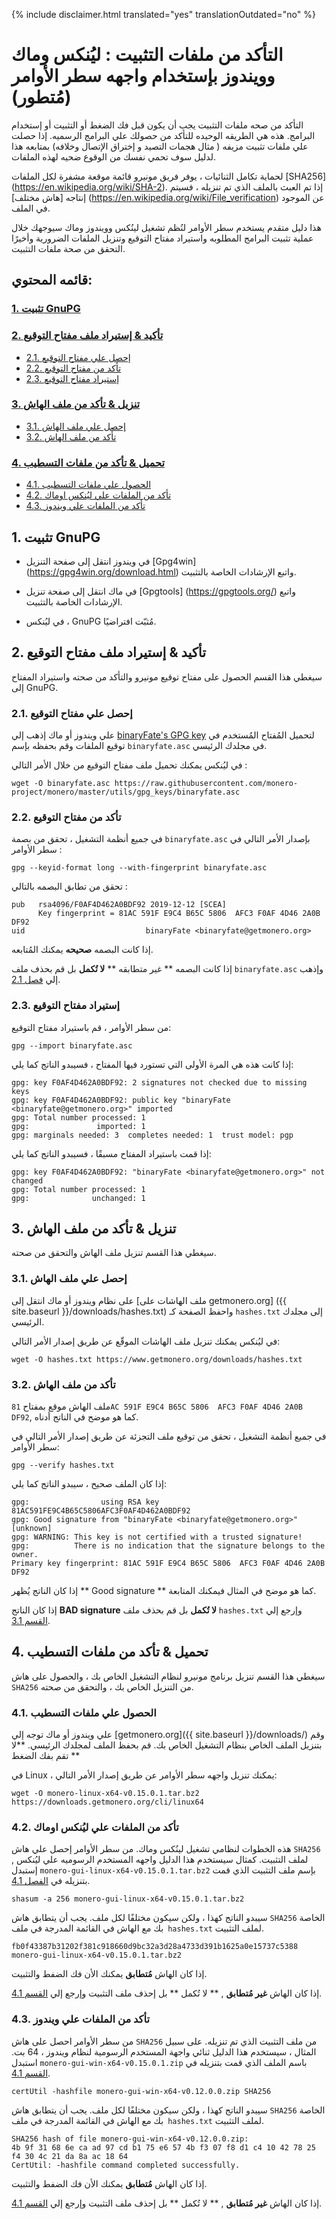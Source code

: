 {% include disclaimer.html translated="yes" translationOutdated="no" %}

#  التأكد من ملفات التثبيت : ليُنكس وماك وويندوز بإستخدام واجهه سطر الأوامر (مُتطور)

التأكد من صحه ملفات التثبيت يجب أن يكون قبل فك الضغط أو التثبيت أو إستخدام البرامج. هذه هي الطريقه الوحيده للتأكد من حصولك علي البرامج الرسميه. إذا حصلت علي ملفات تثبيت مزيفه ( مثال هجمات التصيد و إختراق الإتصال وخلافه) بمتابعه هذا لدليل سوف تحمي نفسك من الوقوع ضحيه لهذه الملفات.

لحماية تكامل الثنائيات ، يوفر فريق مونيرو قائمة موقعة مشفرة لكل الملفات [SHA256] (https://en.wikipedia.org/wiki/SHA-2). إذا تم العبث بالملف الذي تم تنزيله ، فسيتم إنتاجه [هاش مختلف] (https://en.wikipedia.org/wiki/File_verification) عن الموجود في الملف.

هذا دليل متقدم يستخدم سطر الأوامر لنُظم تشغيل لينُكس وويندوز وماك سيوجهك خلال عملية تثبيت البرامج المطلوبه واستيراد مفتاح التوقيع وتنزيل الملفات الضرورية وأخيرًا التحقق من صحة ملفات التثبيت.

## قائمه المحتوي:

### [1. تثبيت GnuPG](#1-installing-gnupg)
### [2. تأكيد & إستيراد ملف مفتاح التوقيع](#2-verify-and-import-signing-key)
  + [2.1. إحصل علي مفتاح التوقيع ](#21-get-signing-key)
  + [2.2. تأكد من مفتاح التوقيع ](#22-verify-signing-key)
  + [2.3. إستيراد مفتاح التوقيع ](#23-import-signing-key)
### [3. تنزيل & تأكد من ملف الهاش](#3-download-and-verify-hash-file)
  + [3.1. إحصل علي ملف الهاش ](#31-get-hash-file)
  + [3.2. تأكد من ملف الهاش ](#32-verify-hash-file)
### [4. تحميل & تأكد من ملفات التسطيب ](#4-download-and-verify-binary)
  + [4.1. الحصول علي ملفات التسطيب](#41-get-monero-binary)
  + [4.2. تأكد من الملفات علي ليُنكس اوماك ](#42-binary-verification-on-linux-or-mac)
  + [4.3. تأكد من الملفات علي ويندوز](#43-binary-verification-on-windows)

## 1. تثبيت GnuPG

+ في ويندوز انتقل إلى صفحة التنزيل [Gpg4win] (https://gpg4win.org/download.html) واتبع الإرشادات الخاصة بالتثبيت.

+ في ماك انتقل إلى صفحة تنزيل [Gpgtools] (https://gpgtools.org/) واتبع الإرشادات الخاصة بالتثبيت.

+ في ليُنكس ، GnuPG مُثبّت افتراضيًا.

## 2. تأكيد & إستيراد ملف مفتاح التوقيع

سيغطي هذا القسم الحصول على مفتاح توقيع مونيرو والتأكد من صحته واستيراد المفتاح إلى GnuPG.

### 2.1. إحصل علي مفتاح التوقيع

علي ويندوز أو ماك إذهب إلي [binaryFate's GPG key](https://raw.githubusercontent.com/monero-project/monero/master/utils/gpg_keys/binaryfate.asc) لتحميل المُفتاح المُستخدم في توقيع الملفات وقم بحفظه بإسم `binaryfate.asc` في مجلدك الرئيسي.

في ليُنكس يمكنك تحميل ملف مفتاح التوقيع من خلال الأمر التالي :

```
wget -O binaryfate.asc https://raw.githubusercontent.com/monero-project/monero/master/utils/gpg_keys/binaryfate.asc
```

### 2.2. تأكد من مفتاح التوقيع

في جميع أنظمة التشغيل ، تحقق من بصمة `binaryfate.asc` بإصدار الأمر التالي في سطر الأوامر :

```
gpg --keyid-format long --with-fingerprint binaryfate.asc
```


تحقق من تطابق البصمه بالتالي :

```
pub   rsa4096/F0AF4D462A0BDF92 2019-12-12 [SCEA]
      Key fingerprint = 81AC 591F E9C4 B65C 5806  AFC3 F0AF 4D46 2A0B DF92
uid                           binaryFate <binaryfate@getmonero.org>
```

إذا كانت البصمه **صحيحه** يمكنك المُتابعه.

إذا كانت البصمه ** غير متطابقه ** **لا تُكمل** بل قم بحذف ملف `binaryfate.asc` وإذهب إلي [فصل 2.1](#21-get-signing-key).

### 2.3. إستيراد مفتاح التوقيع

من سطر الأوامر ، قم باستيراد مفتاح التوقيع:

```
gpg --import binaryfate.asc
```

إذا كانت هذه هي المرة الأولى التي تستورد فيها المفتاح ، فسيبدو الناتج كما يلي:

```
gpg: key F0AF4D462A0BDF92: 2 signatures not checked due to missing keys
gpg: key F0AF4D462A0BDF92: public key "binaryFate <binaryfate@getmonero.org>" imported
gpg: Total number processed: 1
gpg:               imported: 1
gpg: marginals needed: 3  completes needed: 1  trust model: pgp
```

إذا قمت باستيراد المفتاح مسبقًا ، فسيبدو الناتج كما يلي:

```
gpg: key F0AF4D462A0BDF92: "binaryFate <binaryfate@getmonero.org>" not changed
gpg: Total number processed: 1
gpg:              unchanged: 1
```

## 3. تنزيل & تأكد من ملف الهاش

سيغطي هذا القسم تنزيل ملف الهاش والتحقق من صحته.

### 3.1. إحصل علي ملف الهاش

على نظام ويندوز أو ماك انتقل إلى [ملف الهاشات على getmonero.org] ({{ site.baseurl }}/downloads/hashes.txt) واحفظ الصفحة كـ `hashes.txt` إلى مجلدك الرئيسي.

في ليُنكس يمكنك تنزيل ملف الهاشات الموقّع عن طريق إصدار الأمر التالي:

```
wget -O hashes.txt https://www.getmonero.org/downloads/hashes.txt
```

### 3.2. تأكد من ملف الهاش

ملف الهاش موقع بمفتاح  `81AC 591F E9C4 B65C 5806  AFC3 F0AF 4D46 2A0B DF92`, كما هو موضح في الناتج أدناه.

في جميع أنظمة التشغيل ، تحقق من توقيع ملف التجزئة عن طريق إصدار الأمر التالي في سطر الأوامر:

```
gpg --verify hashes.txt
```

إذا كان الملف صحيح ، سيبدو الناتج كما يلي:

```
gpg:                using RSA key 81AC591FE9C4B65C5806AFC3F0AF4D462A0BDF92
gpg: Good signature from "binaryFate <binaryfate@getmonero.org>" [unknown]
gpg: WARNING: This key is not certified with a trusted signature!
gpg:          There is no indication that the signature belongs to the owner.
Primary key fingerprint: 81AC 591F E9C4 B65C 5806  AFC3 F0AF 4D46 2A0B DF92
```

إذا كان الناتج يُظهر ** Good signature ** كما هو موضح في المثال فيمكنك المتابعة.

إذا كان الناتج **BAD signature** **لا تُكمل** بل قم بحذف ملف `hashes.txt` وإرجع إلي [القسم 3.1](#31-get-hash-file).

## 4. تحميل & تأكد من ملفات التسطيب

سيغطي هذا القسم تنزيل برنامج مونيرو لنظام التشغيل الخاص بك ، والحصول على هاش `SHA256` من التنزيل الخاص بك ، والتحقق من صحته.

### 4.1. الحصول علي ملفات التسطيب

علي ويندوز أو ماك توجه إلي [getmonero.org]({{ site.baseurl }}/downloads/) وقم بتنزيل الملف الخاص بنظام التشغيل الخاص بك. قم بحفظ الملف لمجلدك الرئيسي. **لا تقم بفك الضغط **

في Linux ، يمكنك تنزيل واجهه سطر الأوامر عن طريق إصدار الأمر التالي:

```
wget -O monero-linux-x64-v0.15.0.1.tar.bz2 https://downloads.getmonero.org/cli/linux64
```

### 4.2. تأكد من الملفات علي ليُنكس اوماك

هذه الخطوات لنظامي تشغيل لينُكس وماك. من سطر الأوامر إحصل علي هاش  `SHA256` لملف التثبيت. كمثال سيستخدم هذا الدليل واجهه المستخدم الرسوميه علي ليُنكس , إستبدل `monero-gui-linux-x64-v0.15.0.1.tar.bz2` بإسم ملف التثبيت الذي قمت بتنزيله في [الفصل 4.1](#41-get-monero-binary).

```
shasum -a 256 monero-gui-linux-x64-v0.15.0.1.tar.bz2
```

سيبدو الناتج كهذا ، ولكن سيكون مختلفًا لكل ملف. يجب أن يتطابق هاش `SHA256` الخاصة بك مع الهاش في القائمة المدرجة في ملف` hashes.txt` لملف التثبيت.

```
fb0f43387b31202f381c918660d9bc32a3d28a4733d391b1625a0e15737c5388  monero-gui-linux-x64-v0.15.0.1.tar.bz2
```

إذا كان الهاش **مُتطابق** يمكنك الأن فك الضفط والتثبيت.

إذا كان الهاش **غير مُتطابق** , ** لا تُكمل ** بل إحذف ملف التثبيت وإرجع إلي [القسم 4.1](#41-get-monero-binary).

### 4.3. تأكد من الملفات علي ويندوز

من سطر الأوامر احصل على هاش `SHA256` من ملف التثبيت الذي تم تنزيله. على سبيل المثال ، سيستخدم هذا الدليل ثنائي واجهة المستخدم الرسومية لنظام ويندوز ، 64 بت. استبدل `monero-gui-win-x64-v0.15.0.1.zip` باسم الملف الذي قمت بتنزيله في [القسم 4.1](#41-get-monero-binary).

```
certUtil -hashfile monero-gui-win-x64-v0.12.0.0.zip SHA256
```
سيبدو الناتج كهذا ، ولكن سيكون مختلفًا لكل ملف. يجب أن يتطابق هاش `SHA256` الخاصة بك مع الهاش في القائمة المدرجة في ملف` hashes.txt` لملف التثبيت.

```
SHA256 hash of file monero-gui-win-x64-v0.12.0.0.zip:
4b 9f 31 68 6e ca ad 97 cd b1 75 e6 57 4b f3 07 f8 d1 c4 10 42 78 25 f4 30 4c 21 da 8a ac 18 64
CertUtil: -hashfile command completed successfully.
```

إذا كان الهاش **مُتطابق** يمكنك الأن فك الضفط والتثبيت.

إذا كان الهاش **غير مُتطابق** , ** لا تُكمل ** بل إحذف ملف التثبيت وإرجع إلي [القسم 4.1](#41-get-monero-binary).
